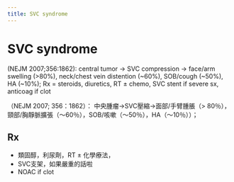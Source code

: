 ```yaml
---
title: SVC syndrome
---
```


# SVC syndrome

(NEJM 2007;356:1862): central tumor → SVC compression → face/arm swelling (>80%), neck/chest vein distention (~60%), SOB/cough (~50%), HA (~10%); Rx = steroids, diuretics, RT ± chemo, SVC stent if severe sx, anticoag if clot

（NEJM 2007; 356：1862）：
中央腫瘤→SVC壓縮→面部/手臂腫脹（> 80％），頸部/胸靜脈擴張（〜60％），SOB/咳嗽（〜50％），HA（〜10％））；

## Rx

- 類固醇，利尿劑，RT ± 化學療法，
- SVC支架，如果嚴重的話啦
- NOAC if clot
